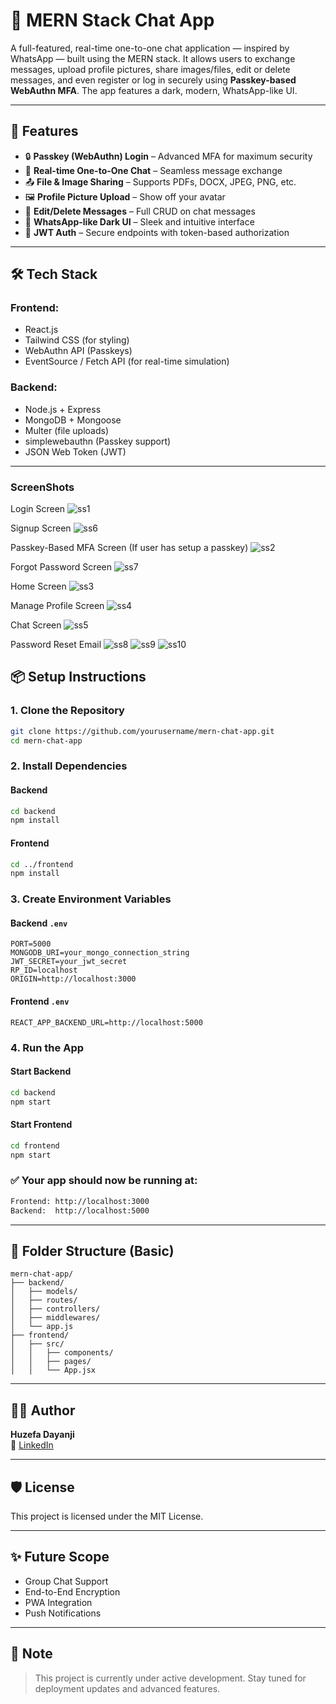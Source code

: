 # 💬 MERN Stack Chat App

A full-featured, real-time one-to-one chat application — inspired by WhatsApp — built using the MERN stack. It allows users to exchange messages, upload profile pictures, share images/files, edit or delete messages, and even register or log in securely using **Passkey-based WebAuthn MFA**. The app features a dark, modern, WhatsApp-like UI.

---

## 🚀 Features

- 🔒 **Passkey (WebAuthn) Login** – Advanced MFA for maximum security
- 💬 **Real-time One-to-One Chat** – Seamless message exchange
- 📤 **File & Image Sharing** – Supports PDFs, DOCX, JPEG, PNG, etc.
- 🖼️ **Profile Picture Upload** – Show off your avatar
- 📝 **Edit/Delete Messages** – Full CRUD on chat messages
- 🎨 **WhatsApp-like Dark UI** – Sleek and intuitive interface
- 🔐 **JWT Auth** – Secure endpoints with token-based authorization

---

## 🛠 Tech Stack

### Frontend:
- React.js
- Tailwind CSS (for styling)
- WebAuthn API (Passkeys)
- EventSource / Fetch API (for real-time simulation)

### Backend:
- Node.js + Express
- MongoDB + Mongoose
- Multer (file uploads)
- simplewebauthn (Passkey support)
- JSON Web Token (JWT)
---

### ScreenShots

Login Screen
![ss1](https://github.com/user-attachments/assets/e3a41e98-fa51-459b-8a9c-8b091b470c65)

Signup Screen
![ss6](https://github.com/user-attachments/assets/debb7f39-18dc-4f48-87fc-31ae288eaf55)


Passkey-Based MFA Screen (If user has setup a passkey)
![ss2](https://github.com/user-attachments/assets/0d278b24-8643-4eac-bfc6-e80c8018ac98)

Forgot Password Screen
![ss7](https://github.com/user-attachments/assets/b650cbf0-27fd-4c72-b483-8d1855312bc9)

Home Screen
![ss3](https://github.com/user-attachments/assets/647acf08-2674-4e9f-852c-f2d570f6fa0e)

Manage Profile Screen
![ss4](https://github.com/user-attachments/assets/51cf68a8-beab-475f-af79-93d5ebf00670)

Chat Screen
![ss5](https://github.com/user-attachments/assets/7d00e8ce-f77a-468d-9232-67809bab3f99)

Password Reset Email
![ss8](https://github.com/user-attachments/assets/183d8235-d4f3-4ae0-9572-2ab9a2724ae7)
![ss9](https://github.com/user-attachments/assets/ed3d0568-90cc-4615-95da-876234b7f6c6)
![ss10](https://github.com/user-attachments/assets/5f09499b-c4c0-40d4-aaf9-6bb0c41da05e)






## 📦 Setup Instructions

### 1. Clone the Repository
```bash
git clone https://github.com/yourusername/mern-chat-app.git
cd mern-chat-app
```

### 2. Install Dependencies

#### Backend
```bash
cd backend
npm install
```

#### Frontend
```bash
cd ../frontend
npm install
```

### 3. Create Environment Variables

#### Backend `.env`
```env
PORT=5000
MONGODB_URI=your_mongo_connection_string
JWT_SECRET=your_jwt_secret
RP_ID=localhost
ORIGIN=http://localhost:3000
```

#### Frontend `.env`
```env
REACT_APP_BACKEND_URL=http://localhost:5000
```

### 4. Run the App

#### Start Backend
```bash
cd backend
npm start
```

#### Start Frontend
```bash
cd frontend
npm start
```

### ✅ Your app should now be running at:
```bash
Frontend: http://localhost:3000
Backend:  http://localhost:5000
```

---

## 🧠 Folder Structure (Basic)

```
mern-chat-app/
├── backend/
│   ├── models/
│   ├── routes/
│   ├── controllers/
│   ├── middlewares/
│   └── app.js
├── frontend/
│   ├── src/
│   │   ├── components/
│   │   ├── pages/
│   │   └── App.jsx
```

---

## 👨‍💻 Author

**Huzefa Dayanji**  
🔗 [LinkedIn](https://www.linkedin.com/in/huzefa-dayanji-74b811373)

---

## 🛡️ License

This project is licensed under the MIT License.

---

## ✨ Future Scope

- Group Chat Support
- End-to-End Encryption
- PWA Integration
- Push Notifications

---

## 📌 Note

> This project is currently under active development. Stay tuned for deployment updates and advanced features.
